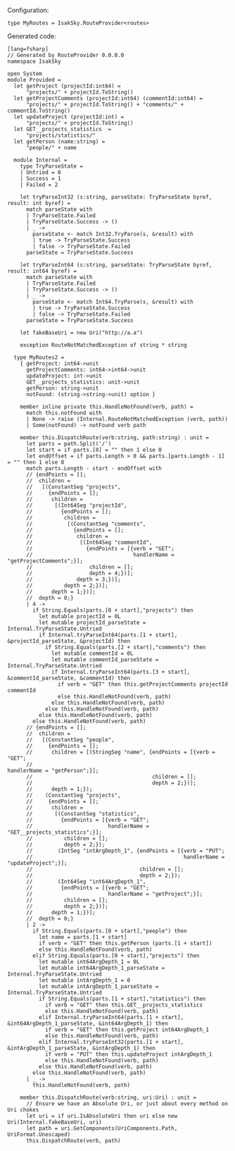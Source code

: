 Configuration:

    type MyRoutes = IsakSky.RouteProvider<routes>


Generated code:

    [lang=fsharp]
    // Generated by RouteProvider 0.0.0.0
    namespace IsakSky
    
    open System
    module Provided =
      let getProject (projectId:int64) =
          "projects/" + projectId.ToString()
      let getProjectComments (projectId:int64) (commentId:int64) =
          "projects/" + projectId.ToString() + "comments/" + commentId.ToString()
      let updateProject (projectId:int) =
          "projects/" + projectId.ToString()
      let GET__projects_statistics  =
          "projects/statistics/"
      let getPerson (name:string) =
          "people/" + name
    
      module Internal =
        type TryParseState =
        | Untried = 0
        | Success = 1
        | Failed = 2
    
        let tryParseInt32 (s:string, parseState: TryParseState byref, result: int byref) =
          match parseState with
          | TryParseState.Failed
          | TryParseState.Success -> ()
          | _ ->
            parseState <- match Int32.TryParse(s, &result) with
            | true -> TryParseState.Success
            | false -> TryParseState.Failed
          parseState = TryParseState.Success
    
        let tryParseInt64 (s:string, parseState: TryParseState byref, result: int64 byref) =
          match parseState with
          | TryParseState.Failed
          | TryParseState.Success -> ()
          | _ ->
            parseState <- match Int64.TryParse(s, &result) with
            | true -> TryParseState.Success
            | false -> TryParseState.Failed
          parseState = TryParseState.Success
    
        let fakeBaseUri = new Uri("http://a.a")
    
        exception RouteNotMatchedException of string * string
    
      type MyRoutes2 =
        { getProject: int64->unit
          getProjectComments: int64->int64->unit
          updateProject: int->unit
          GET__projects_statistics: unit->unit
          getPerson: string->unit
          notFound: (string->string->unit) option }
    
        member inline private this.HandleNotFound(verb, path) =
          match this.notFound with
          | None -> raise (Internal.RouteNotMatchedException (verb, path))
          | Some(notFound) -> notFound verb path
    
        member this.DispatchRoute(verb:string, path:string) : unit =
          let parts = path.Split('/')
          let start = if parts.[0] = "" then 1 else 0
          let endOffset = if parts.Length > 0 && parts.[parts.Length - 1] = "" then 1 else 0
          match parts.Length - start - endOffset with
          // {endPoints = [];
          //  children =
          //   [(ConstantSeg "projects",
          //     {endPoints = [];
          //      children =
          //       [(Int64Seg "projectId",
          //         {endPoints = [];
          //          children =
          //           [(ConstantSeg "comments",
          //             {endPoints = [];
          //              children =
          //               [(Int64Seg "commentId",
          //                 {endPoints = [{verb = "GET";
          //                                handlerName = "getProjectComments";}];
          //                  children = [];
          //                  depth = 4;})];
          //              depth = 3;})];
          //          depth = 2;})];
          //      depth = 1;})];
          //  depth = 0;}
          | 4 ->
            if String.Equals(parts.[0 + start],"projects") then
              let mutable projectId = 0L
              let mutable projectId_parseState = Internal.TryParseState.Untried
              if Internal.tryParseInt64(parts.[1 + start], &projectId_parseState, &projectId) then
                if String.Equals(parts.[2 + start],"comments") then
                  let mutable commentId = 0L
                  let mutable commentId_parseState = Internal.TryParseState.Untried
                  if Internal.tryParseInt64(parts.[3 + start], &commentId_parseState, &commentId) then
                    if verb = "GET" then this.getProjectComments projectId commentId
                    else this.HandleNotFound(verb, path)
                  else this.HandleNotFound(verb, path)
                else this.HandleNotFound(verb, path)
              else this.HandleNotFound(verb, path)
            else this.HandleNotFound(verb, path)
          // {endPoints = [];
          //  children =
          //   [(ConstantSeg "people",
          //     {endPoints = [];
          //      children = [(StringSeg "name", {endPoints = [{verb = "GET";
          //                                                    handlerName = "getPerson";}];
          //                                      children = [];
          //                                      depth = 2;})];
          //      depth = 1;});
          //    (ConstantSeg "projects",
          //     {endPoints = [];
          //      children =
          //       [(ConstantSeg "statistics",
          //         {endPoints = [{verb = "GET";
          //                        handlerName = "GET__projects_statistics";}];
          //          children = [];
          //          depth = 2;});
          //        (IntSeg "intArgDepth_1", {endPoints = [{verb = "PUT";
          //                                                handlerName = "updateProject";}];
          //                                  children = [];
          //                                  depth = 2;});
          //        (Int64Seg "int64ArgDepth_1",
          //         {endPoints = [{verb = "GET";
          //                        handlerName = "getProject";}];
          //          children = [];
          //          depth = 2;})];
          //      depth = 1;})];
          //  depth = 0;}
          | 2 ->
            if String.Equals(parts.[0 + start],"people") then
              let name = parts.[1 + start]
              if verb = "GET" then this.getPerson (parts.[1 + start])
              else this.HandleNotFound(verb, path)
            elif String.Equals(parts.[0 + start],"projects") then
              let mutable int64ArgDepth_1 = 0L
              let mutable int64ArgDepth_1_parseState = Internal.TryParseState.Untried
              let mutable intArgDepth_1 = 0
              let mutable intArgDepth_1_parseState = Internal.TryParseState.Untried
              if String.Equals(parts.[1 + start],"statistics") then
                if verb = "GET" then this.GET__projects_statistics 
                else this.HandleNotFound(verb, path)
              elif Internal.tryParseInt64(parts.[1 + start], &int64ArgDepth_1_parseState, &int64ArgDepth_1) then
                if verb = "GET" then this.getProject int64ArgDepth_1
                else this.HandleNotFound(verb, path)
              elif Internal.tryParseInt32(parts.[1 + start], &intArgDepth_1_parseState, &intArgDepth_1) then
                if verb = "PUT" then this.updateProject intArgDepth_1
                else this.HandleNotFound(verb, path)
              else this.HandleNotFound(verb, path)
            else this.HandleNotFound(verb, path)
          | _ ->
            this.HandleNotFound(verb, path)
    
        member this.DispatchRoute(verb:string, uri:Uri) : unit =
          // Ensure we have an Absolute Uri, or just about every method on Uri chokes
          let uri = if uri.IsAbsoluteUri then uri else new Uri(Internal.fakeBaseUri, uri)
          let path = uri.GetComponents(UriComponents.Path, UriFormat.Unescaped)
          this.DispatchRoute(verb, path)
    
    